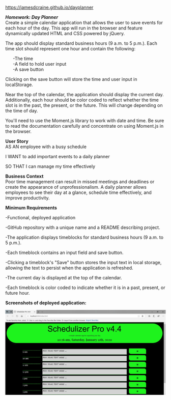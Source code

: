 https://jamesdcraine.github.io/dayplanner

<b><i>Homework: Day Planner</i></b><br>
Create a simple calendar application that allows the user to save events for each hour of the day. This app will run in the browser and feature dynamically updated HTML and CSS powered by jQuery.

The app should display standard business hours (9 a.m. to 5 p.m.). Each time slot should represent one hour and contain the following:

<ul>
-The time<br>
-A field to hold user input<br>
-A save button

</ul>

Clicking on the save button will store the time and user input in localStorage.

Near the top of the calendar, the application should display the current day. Additionally, each hour should be color coded to reflect whether the time slot is in the past, the present, or the future. This will change depending on the time of day.

You'll need to use the Moment.js library to work with date and time. Be sure to read the documentation carefully and concentrate on using Moment.js in the browser.

<b>User Story</b><br>
AS AN employee with a busy schedule

I WANT to add important events to a daily planner

SO THAT I can manage my time effectively

<b>Business Context</b><br>
Poor time management can result in missed meetings and deadlines or create the appearance of unprofessionalism. A daily planner allows employees to see their day at a glance, schedule time effectively, and improve productivity.

<b>Minimum Requirements</b><br>

-Functional, deployed application
    
-GitHub repository with a unique name and a README describing project.


-The application displays timeblocks for standard business hours (9 a.m. to 5 p.m.).

-Each timeblock contains an input field and save button.

-Clicking a timeblock's "Save" button stores the input text in local storage, allowing the text to persist when the application is refreshed.<br>

-The current day is displayed at the top of the calendar.

-Each timeblock is color coded to indicate whether it is in a past, present, or future hour.
 
 <b>Screenshots of deployed application: </b>

 <img src="assets/screenshot.jpg">

